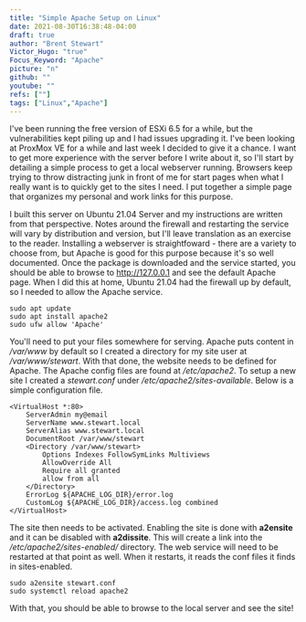 ```yaml
---
title: "Simple Apache Setup on Linux"
date: 2021-08-30T16:38:48-04:00
draft: true
author: "Brent Stewart"
Victor_Hugo: "true"
Focus_Keyword: "Apache"
picture: "n"
github: ""
youtube: ""
refs: [""]
tags: ["Linux","Apache"]
---
```

I've been running the free version of ESXi 6.5 for a while, but the vulnerabilities kept piling up and I had issues upgrading it.  I've been looking at ProxMox VE for a while and last week I decided to give it a chance.  I want to get more experience with the server before I write about it, so I'll start by detailing a simple process to get a local webserver running.  Browsers keep trying to throw distracting junk in front of me for start pages when what I really want is to quickly get to the sites I need.  I put together a simple page that organizes my personal and work links for this purpose.

I built this server on Ubuntu 21.04 Server and my instructions are written from that perspective.  Notes around the firewall and restarting the service will vary by distribution and version, but I'll leave translation as an exercise to the reader.  Installing a webserver is straightfoward - there are a variety to choose from, but Apache is good for this purpose because it's so well documented.  Once the package is downloaded and the service started, you should be able to browse to http://127.0.0.1 and see the default Apache page.  When I did this at home, Ubuntu 21.04 had the firewall up by default, so I needed to allow the Apache service.

    sudo apt update
    sudo apt install apache2
    sudo ufw allow 'Apache'

You'll need to put your files somewhere for serving.  Apache puts content in _/var/www_ by default so I created a directory for my site user at _/var/www/stewart_.  With that done, the website needs to be defined for Apache.  The Apache config files are found at _/etc/apache2_.  To setup a new site I created a _stewart.conf_ under _/etc/apache2/sites-available_.  Below is a simple configuration file.

    <VirtualHost *:80>
        ServerAdmin my@email
        ServerName www.stewart.local
        ServerAlias www.stewart.local
        DocumentRoot /var/www/stewart
        <Directory /var/www/stewart>
	        Options Indexes FollowSymLinks Multiviews
	        AllowOverride All
	        Require all granted
	        allow from all
        </Directory>
        ErrorLog ${APACHE_LOG_DIR}/error.log
        CustomLog ${APACHE_LOG_DIR}/access.log combined
    </VirtualHost>

The site then needs to be activated.  Enabling the site is done with __a2ensite__ and it can be disabled with __a2dissite__.  This will create a link into the _/etc/apache2/sites-enabled/_ directory.  The web service will need to be restarted at that point as well.  When it restarts, it reads the conf files it finds in sites-enabled.

    sudo a2ensite stewart.conf
    sudo systemctl reload apache2

With that, you should be able to browse to the local server and see the site!